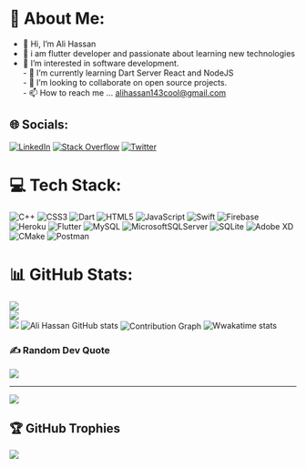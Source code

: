 # 💫 About Me:
- 👋 Hi, I’m Ali Hassan<br>
- 👀 i am flutter developer and passionate about learning new technologies <br>
- 👀 I’m interested in software development.<br>- 🌱 I’m currently learning Dart Server React and NodeJS<br>- 💞️ I’m looking to collaborate on open source projects.<br>- 📫 How to reach me ... alihassan143cool@gmail.com


## 🌐 Socials:
[![LinkedIn](https://img.shields.io/badge/LinkedIn-%230077B5.svg?logo=linkedin&logoColor=white)](https://www.linkedin.com/in/ali-hassan-04355b182) [![Stack Overflow](https://img.shields.io/badge/-Stackoverflow-FE7A16?logo=stack-overflow&logoColor=white)](https://stackoverflow.com/users/14155807/ali-hassan) [![Twitter](https://img.shields.io/badge/Twitter-%231DA1F2.svg?logo=Twitter&logoColor=white)](https://twitter.com/alihassan143co1) 

# 💻 Tech Stack:
  ![C++](https://img.shields.io/badge/c++-%2300599C.svg?style=plastic&logo=c%2B%2B&logoColor=white) ![CSS3](https://img.shields.io/badge/css3-%231572B6.svg?style=plastic&logo=css3&logoColor=white) ![Dart](https://img.shields.io/badge/dart-%230175C2.svg?style=plastic&logo=dart&logoColor=white) ![HTML5](https://img.shields.io/badge/html5-%23E34F26.svg?style=plastic&logo=html5&logoColor=white) ![JavaScript](https://img.shields.io/badge/javascript-%23323330.svg?style=plastic&logo=javascript&logoColor=%23F7DF1E)   ![Swift](https://img.shields.io/badge/swift-F54A2A?style=plastic&logo=swift&logoColor=white) ![Firebase](https://img.shields.io/badge/firebase-%23039BE5.svg?style=plastic&logo=firebase) ![Heroku](https://img.shields.io/badge/heroku-%23430098.svg?style=plastic&logo=heroku&logoColor=white)  ![Flutter](https://img.shields.io/badge/Flutter-%2302569B.svg?style=plastic&logo=Flutter&logoColor=white) ![MySQL](https://img.shields.io/badge/mysql-%2300f.svg?style=plastic&logo=mysql&logoColor=white) ![MicrosoftSQLServer](https://img.shields.io/badge/Microsoft%20SQL%20Sever-CC2927?style=plastic&logo=microsoft%20sql%20server&logoColor=white) ![SQLite](https://img.shields.io/badge/sqlite-%2307405e.svg?style=plastic&logo=sqlite&logoColor=white) ![Adobe XD](https://img.shields.io/badge/Adobe%20XD-470137?style=plastic&logo=Adobe%20XD&logoColor=#FF61F6) ![CMake](https://img.shields.io/badge/CMake-%23008FBA.svg?style=plastic&logo=cmake&logoColor=white)  ![Postman](https://img.shields.io/badge/Postman-FF6C37?style=plastic&logo=postman&logoColor=white)
# 📊 GitHub Stats:
![](https://github-readme-stats-git-masterrstaa-rickstaa.vercel.app/apiusername=alihassan143&theme=radical&hide_border=false&include_all_commits=false&count_private=false)<br/>
![](https://github-readme-streak-stats.herokuapp.com/?user=alihassan143&theme=radical&hide_border=false)<br/>
![](https://github-readme-stats-git-masterrstaa-rickstaa.vercel.app/api/top-langs/?username=alihassan143&theme=radical&hide_border=false&include_all_commits=false&count_private=false&layout=compact)
![Ali Hassan GitHub stats](https://github-readme-stats-git-masterrstaa-rickstaa.vercel.app/api?username=alihassan143&include_all_commits=true&theme=dark&show_icons=true)
<img src="https://github-readme-activity-graph.cyclic.app/graph?username=alihassan143&theme=tokyo-night" alt="Contribution Graph" align="center" />
![Wwakatime stats](https://github-readme-stats-taupe-two.vercel.app/api/wakatime?username=alihassan143&hide_title=true&hide_border=true&langs_count=2&bg_color=00000000&text_color=777)
### ✍️ Random Dev Quote
![](https://quotes-github-readme.vercel.app/api?type=horizontal&theme=tokyonight)

---
[![](https://visitcount.itsvg.in/api?id=alihassan143&icon=0&color=0)](https://visitcount.itsvg.in)



  <!-- Proudly created with GPRM ( https://gprm.itsvg.in ) -->
  ## 🏆 GitHub Trophies
![](https://github-profile-trophy.vercel.app/?username=alihassan143&theme=chalk&no-frame=false&no-bg=false&margin-w=4)



  
